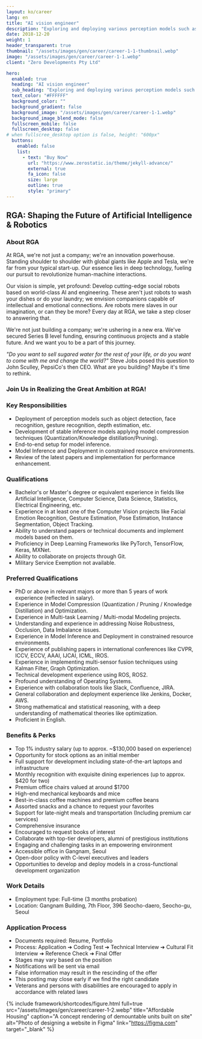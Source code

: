 ```yaml
---
layout: ko/career
lang: en
title: "AI vision engineer"
description: "Exploring and deploying various perception models such as object detection, facial emotion recognition, gesture recognition, and depth estimation"
date: 2018-12-20
weight: 1
header_transparent: true
thumbnail: "/assets/images/gen/career/career-1-1-thumbnail.webp"
image: "/assets/images/gen/career/career-1-1.webp"
client: "Zero Developments Pty Ltd"

hero:
  enabled: true
  heading: "AI vision engineer"
  sub_heading: "Exploring and deploying various perception models such as object detection, facial emotion recognition, gesture recognition, and depth estimation"
  text_color: "#FFFFFF"
  background_color: ""
  background_gradient: false
  background_image: "/assets/images/gen/career/career-1-1.webp"
  background_image_blend_mode: false
  fullscreen_mobile: false
  fullscreen_desktop: false
# when fullscree_desktop option is false, height: "600px"
  buttons:
    enabled: false
    list:
      - text: "Buy Now"
        url: "https://www.zerostatic.io/theme/jekyll-advance/"
        external: true
        fa_icon: false
        size: large
        outline: true
        style: "primary"
---
```


## **RGA: Shaping the Future of Artificial Intelligence & Robotics**

### **About RGA**
At RGA, we're not just a company; we're an innovation powerhouse. Standing shoulder to shoulder with global giants like Apple and Tesla, we're far from your typical start-up. Our essence lies in deep technology, fueling our pursuit to revolutionize human-machine interactions.

Our vision is simple, yet profound: Develop cutting-edge social robots based on world-class AI and engineering. These aren't just robots to wash your dishes or do your laundry; we envision companions capable of intellectual and emotional connections. Are robots mere slaves in our imagination, or can they be more? Every day at RGA, we take a step closer to answering that.

We're not just building a company; we're ushering in a new era. We've secured Series B level funding, ensuring continuous projects and a stable future. And we want you to be a part of this journey.

_"Do you want to sell sugared water for the rest of your life, or do you want to come with me and change the world?"_ Steve Jobs posed this question to John Sculley, PepsiCo's then CEO. What are you building? Maybe it's time to rethink.

### **Join Us in Realizing the Great Ambition at RGA!**


### **Key Responsibilities**
- Deployment of perception models such as object detection, face recognition, gesture recognition, depth estimation, etc.
- Development of stable inference models applying model compression techniques (Quantization/Knowledge distillation/Pruning).
- End-to-end setup for model inference.
- Model Inference and Deployment in constrained resource environments.
- Review of the latest papers and implementation for performance enhancement.


### **Qualifications**
- Bachelor's or Master's degree or equivalent experience in fields like Artificial Intelligence, Computer Science, Data Science, Statistics, Electrical Engineering, etc.
- Experience in at least one of the Computer Vision projects like Facial Emotion Recognition, Gesture Estimation, Pose Estimation, Instance Segmentation, Object Tracking.
- Ability to understand papers or technical documents and implement models based on them.
- Proficiency in Deep Learning Frameworks like PyTorch, TensorFlow, Keras, MXNet.
- Ability to collaborate on projects through Git.
- Military Service Exemption not available.

### **Preferred Qualifications**
- PhD or above in relevant majors or more than 5 years of work experience (reflected in salary).
- Experience in Model Compression (Quantization / Pruning / Knowledge Distillation) and Optimization.
- Experience in Multi-task Learning / Multi-modal Modeling projects.
- Understanding and experience in addressing Noise Robustness, Occlusion, Data Imbalance issues.
- Experience in Model Inference and Deployment in constrained resource environments.
- Experience of publishing papers in international conferences like CVPR, ICCV, ECCV, AAAI, IJCAI, ICML, IROS.
- Experience in implementing multi-sensor fusion techniques using Kalman Filter, Graph Optimization.
- Technical development experience using ROS, ROS2.
- Profound understanding of Operating Systems.
- Experience with collaboration tools like Slack, Confluence, JIRA.
- General collaboration and deployment experience like Jenkins, Docker, AWS.
- Strong mathematical and statistical reasoning, with a deep understanding of mathematical theories like optimization.
- Proficient in English.

### **Benefits & Perks**
- Top 1% industry salary (up to approx. ~$130,000 based on experience)
- Opportunity for stock options as an initial member
- Full support for development including state-of-the-art laptops and infrastructure
- Monthly recognition with exquisite dining experiences (up to approx. $420 for two)
- Premium office chairs valued at around $1700
- High-end mechanical keyboards and mice
- Best-in-class coffee machines and premium coffee beans
- Assorted snacks and a chance to request your favorites
- Support for late-night meals and transportation (Including premium car services)
- Comprehensive insurance
- Encouraged to request books of interest
- Collaborate with top-tier developers, alumni of prestigious institutions
- Engaging and challenging tasks in an empowering environment
- Accessible office in Gangnam, Seoul
- Open-door policy with C-level executives and leaders
- Opportunities to develop and deploy models in a cross-functional development organization

### **Work Details**
- Employment type: Full-time (3 months probation)
- Location: Gangnam Building, 7th Floor, 396 Seocho-daero, Seocho-gu, Seoul

### **Application Process**
- Documents required: Resume, Portfolio
- Process: Application ➔ Coding Test ➔ Technical Interview ➔ Cultural Fit Interview ➔ Reference Check ➔ Final Offer
- Stages may vary based on the position
- Notifications will be sent via email
- False information may result in the rescinding of the offer
- This posting may close early if we find the right candidate
- Veterans and persons with disabilities are encouraged to apply in accordance with related laws

{% include framework/shortcodes/figure.html full=true src="/assets/images/gen/career/career-1-2.webp" title="Affordable Housing"  caption="A concept rendering of demountable units built on site" alt="Photo of designing a website in Figma" link="https://figma.com" target="_blank" %}
